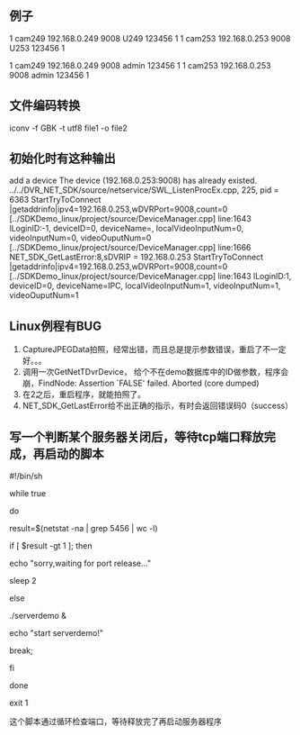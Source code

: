 ## 例子
1 cam249 192.168.0.249 9008 U249 123456 1
1 cam253 192.168.0.253 9008 U253 123456 1

1 cam249 192.168.0.249 9008 admin 123456 1
1 cam253 192.168.0.253 9008 admin 123456 1



## 文件编码转换

iconv -f GBK -t utf8 file1 -o file2


## 初始化时有这种输出

add a device 
The device (192.168.0.253:9008) has already existed.
../../DVR_NET_SDK/source/netservice/SWL_ListenProcEx.cpp, 225, pid = 6363
StartTryToConnect |getaddrinfo|ipv4=192.168.0.253,wDVRPort=9008,count=0
[../SDKDemo_linux/project/source/DeviceManager.cpp] line:1643  lLoginID:-1, deviceID=0,  deviceName=, localVideoInputNum=0, videoInputNum=0, videoOuputNum=0
[../SDKDemo_linux/project/source/DeviceManager.cpp] line:1666  NET_SDK_GetLastError:8,sDVRIP = 192.168.0.253
StartTryToConnect |getaddrinfo|ipv4=192.168.0.253,wDVRPort=9008,count=0
[../SDKDemo_linux/project/source/DeviceManager.cpp] line:1643  lLoginID:1, deviceID=0,  deviceName=IPC, localVideoInputNum=1, videoInputNum=1, videoOuputNum=1


## Linux例程有BUG
1. CaptureJPEGData拍照，经常出错，而且总是提示参数错误，重启了不一定好。。。
2. 调用一次GetNetTDvrDevice， 给个不在demo数据库中的ID做参数，程序会崩，FindNode: Assertion `FALSE' failed. Aborted (core dumped)
3. 在2之后，重启程序，就能拍照了。
4. NET_SDK_GetLastError给不出正确的指示，有时会返回错误码0（success）


## 写一个判断某个服务器关闭后，等待tcp端口释放完成，再启动的脚本

#!/bin/sh

while true

do

result=$(netstat -na | grep 5456 | wc -l)

if [ $result -gt 1 ]; then

echo "sorry,waiting for port release..."

sleep 2

else

./serverdemo &

   echo "start serverdemo!"

break;

   fi

done

exit 1

这个脚本通过循环检查端口，等待释放完了再启动服务器程序
